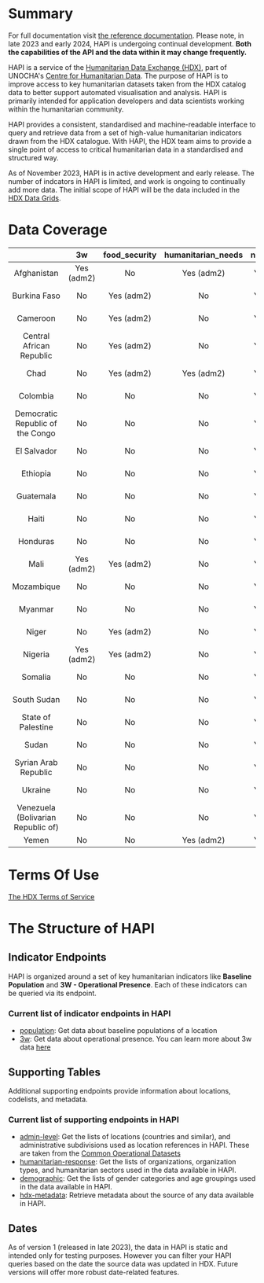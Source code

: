 # Summary

For full documentation visit [the reference documentation](https://placeholder.url). Please note, in late 2023 and early 2024, HAPI is undergoing continual development. **Both the capabilities of the API and the data within it may change frequently.**

HAPI is a service of the [Humanitarian Data Exchange (HDX)](https://data.humdata.org), part of UNOCHA's [Centre for Humanitarian Data](https://centre.humdata.org). The purpose of HAPI is to improve access to key humanitarian datasets taken from the HDX catalog data to better support automated visualisation and analysis. HAPI is primarily intended for application developers and data scientists working within the humanitarian community.

HAPI provides a consistent, standardised and machine-readable interface to query and retrieve data from a set of high-value humanitarian indicators drawn from the HDX catalogue. With HAPI, the HDX team aims to provide a single point of access to critical humanitarian data in a standardised and structured way. 

As of November 2023, HAPI is in active development and early release. The number of indcators in HAPI is limited, and work is ongoing to continually add more data. The initial scope of HAPI will be the data included in the [HDX Data Grids](https://data.humdata.org/dashboards/overview-of-data-grids).

# Data Coverage

|                                    |     3w     | food_security | humanitarian_needs | national_risk | population |
|:----------------------------------:|:----------:|:-------------:|:------------------:|:-------------:|:----------:|
|            Afghanistan             | Yes (adm2) |       No      |     Yes (adm2)     |   Yes (adm0)  | Yes (adm1) |
|            Burkina Faso            |     No     |   Yes (adm2)  |         No         |   Yes (adm0)  | Yes (adm2) |
|              Cameroon              |     No     |   Yes (adm2)  |         No         |   Yes (adm0)  | Yes (adm1) |
|      Central African Republic      |     No     |   Yes (adm2)  |         No         |   Yes (adm0)  |     No     |
|                Chad                |     No     |   Yes (adm2)  |     Yes (adm2)     |   Yes (adm0)  | Yes (adm2) |
|              Colombia              |     No     |       No      |         No         |   Yes (adm0)  | Yes (adm2) |
|  Democratic Republic of the Congo  |     No     |       No      |         No         |   Yes (adm0)  | Yes (adm2) |
|            El Salvador             |     No     |       No      |         No         |   Yes (adm0)  | Yes (adm2) |
|              Ethiopia              |     No     |       No      |         No         |   Yes (adm0)  | Yes (adm2) |
|             Guatemala              |     No     |       No      |         No         |   Yes (adm0)  | Yes (adm2) |
|               Haiti                |     No     |       No      |         No         |   Yes (adm0)  | Yes (adm2) |
|              Honduras              |     No     |       No      |         No         |   Yes (adm0)  | Yes (adm2) |
|                Mali                | Yes (adm2) |   Yes (adm2)  |         No         |   Yes (adm0)  | Yes (adm2) |
|             Mozambique             |     No     |       No      |         No         |   Yes (adm0)  | Yes (adm2) |
|              Myanmar               |     No     |       No      |         No         |   Yes (adm0)  | Yes (adm2) |
|               Niger                |     No     |   Yes (adm2)  |         No         |   Yes (adm0)  | Yes (adm2) |
|              Nigeria               | Yes (adm2) |   Yes (adm2)  |         No         |   Yes (adm0)  | Yes (adm2) |
|              Somalia               |     No     |       No      |         No         |   Yes (adm0)  | Yes (adm2) |
|            South Sudan             |     No     |       No      |         No         |   Yes (adm0)  | Yes (adm2) |
|         State of Palestine         |     No     |       No      |         No         |   Yes (adm0)  | Yes (adm1) |
|               Sudan                |     No     |       No      |         No         |   Yes (adm0)  | Yes (adm1) |
|        Syrian Arab Republic        |     No     |       No      |         No         |   Yes (adm0)  |     No     |
|              Ukraine               |     No     |       No      |         No         |   Yes (adm0)  | Yes (adm1) |
| Venezuela (Bolivarian Republic of) |     No     |       No      |         No         |   Yes (adm0)  | Yes (adm2) |
|               Yemen                |     No     |       No      |     Yes (adm2)     |   Yes (adm0)  |     No     |

# Terms Of Use

[The HDX Terms of Service](https://data.humdata.org/faqs/terms)

# The Structure of HAPI
## Indicator Endpoints
HAPI is organized around a set of key humanitarian indicators like **Baseline Population** and **3W - Operational Presence**. Each of these indicators can be queried via its endpoint.

### Current list of indicator endpoints in HAPI
- [population](https://placeholder.url/docs#/population): Get data about baseline populations of a location
- [3w](https://placeholder.url/docs#/3W): Get data about operational presence. You can learn more about 3w data [here](https://3w.unocha.org/)

## Supporting Tables
Additional supporting endpoints provide information about locations, codelists, and metadata.
### Current list of supporting endpoints in HAPI
- [admin-level](https://placeholder.url/docs#/admin-level): Get the lists of locations (countries and similar), and administrative subdivisions used as location references in HAPI. These are taken from the [Common Operational Datasets](https://data.humdata.org/dashboards/cod)
- [humanitarian-response](https://placeholder.url/docs#/humanitarian-response): Get the lists of organizations, organization types, and humanitarian sectors used in the data available in HAPI.
- [demographic](https://placeholder.url/docs#/demographic): Get the lists of gender categories and age groupings used in the data available in HAPI.
- [hdx-metadata](https://placeholder.url/docs#/hdx-metadata): Retrieve metadata about the source of any data available in HAPI.
## Dates
As of version 1 (released in late 2023), the data in HAPI is static and intended only for testing purposes. However you can filter your HAPI queries based on the date the source data was updated in HDX. Future versions will offer more robust date-related features.